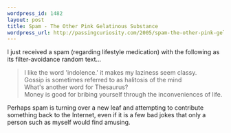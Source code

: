 ```yaml
--- 
wordpress_id: 1482
layout: post
title: Spam - The Other Pink Gelatinous Substance
wordpress_url: http://passingcuriosity.com/2005/spam-the-other-pink-gelatinous-substance/
---
```

I just received a spam (regarding lifestyle medication) with the following as its filter-avoidance random text...<br /><blockquote>I like the word 'indolence.' it makes my laziness seem classy.<br />Gossip is sometimes referred to as halitosis of the mind<br />What's another word for Thesaurus?<br />Money is good for bribing yourself through the inconveniences of life.</blockquote>Perhaps spam is turning over a new leaf and attempting to contribute something back to the Internet, even if it is a few bad jokes that only a person such as myself would find amusing.
